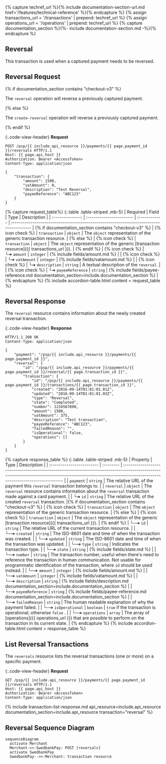 {% capture techref_url %}{% include documentation-section-url.md href='/features/technical-reference' %}{% endcapture %}
{% assign transactions_url = '/transactions' | prepend: techref_url %}
{% assign operations_url = '/operations' | prepend: techref_url %}
{% capture documentation_section %}{%- include documentation-section.md -%}{% endcapture %}

## Reversal

This transaction is used when a captured payment needs to be reversed.

## Reversal Request

{% if documentation_section contains "checkout-v3" %}

The `reversal` operation will reverse a previously captured payment.

{% else %}

The `create-reversal` operation will reverse a previously captured payment.

{% endif %}

{:.code-view-header}
**Request**

```http
POST /psp/{{ include.api_resource }}/payments/{{ page.payment_id }}/reversals HTTP/1.1
Host: {{ page.api_host }}
Authorization: Bearer <AccessToken>
Content-Type: application/json

{
    "transaction": {
        "amount": 1500,
        "vatAmount": 0,
        "description": "Test Reversal",
        "payeeReference": "ABC123"
    }
}
```

{% capture request_table%}
{:.table .table-striped .mb-5}
|     Required     | Field                    | Type          | Description                                                                              |
| :--------------: | :----------------------- | :------------ | :--------------------------------------------------------------------------------------- | {% if documentation_section contains "checkout-v3" %}
| {% icon check %} | `transaction`            | `object`      | The `object` representation of the generic transaction resource. | {% else %}
| {% icon check %} | `transaction`            | `object`      | The `object` representation of the generic [transaction resource]({{ transactions_url }}). | {% endif %}
| {% icon check %} | └➔&nbsp;`amount`         | `integer`     | {% include fields/amount.md %}                                                |
| {% icon check %} | └➔&nbsp;`vatAmount`      | `integer`     | {% include fields/vatamount.md %}                                             |
| {% icon check %} | └➔&nbsp;`description`    | `string`      | A textual description of the `reversal`.                                                 |
| {% icon check %} | └➔&nbsp;`payeeReference` | `string` | {% include fields/payee-reference.md documentation_section=include.documentation_section %}          |
{% endcapture %}
{% include accordion-table.html content = request_table
%}

## Reversal Response

The `reversal` resource contains information about the newly created reversal
transaction.

{:.code-view-header}
**Response**

```http
HTTP/1.1 200 OK
Content-Type: application/json

{
    "payment": "/psp/{{ include.api_resource }}/payments/{{ page.payment_id }}",
    "reversal": {
        "id": "/psp/{{ include.api_resource }}/payments/{{ page.payment_id }}/reversal/{{ page.transaction_id }}",
        "transaction": {
            "id": "/psp/{{ include.api_resource }}/payments/{{ page.payment_id }}/transactions/{{ page.transaction_id }}",
            "created": "2016-09-14T01:01:01.01Z",
            "updated": "2016-09-14T01:01:01.03Z",
            "type": "Reversal",
            "state": "Completed",
            "number": 1234567890,
            "amount": 1500,
            "vatAmount": 375,
            "description": "Test transaction",
            "payeeReference": "ABC123",
            "failedReason": "",
            "isOperational": false,
            "operations": []
        }
    }
}
```

{% capture response_table %}
{:.table .table-striped .mb-5}
| Property                  | Type      | Description                                                                                                                                                                                                  |
| :------------------------ | :-------- | :----------------------------------------------------------------------------------------------------------------------------------------------------------------------------------------------------------- |
| `payment`                 | `string`  | The relative URL of the payment this `reversal` transaction belongs to.                                                                                                                                      |
| `reversal`                | `object`  | The `reversal` resource contains information about the `reversal` transaction made against a card payment.                                                                                                    |
| └➔&nbsp;`id`              | `string`  | The relative URL of the created `reversal` transaction.                                                                                                                                                       |{% if documentation_section contains "checkout-v3" %}
| {% icon check %} | `transaction`            | `object`      | The `object` representation of the generic transaction resource. | {% else %}
| {% icon check %} | `transaction`            | `object`      | The `object` representation of the generic [transaction resource]({{ transactions_url }}). | {% endif %}
| └─➔&nbsp;`id`             | `string`  | The relative URL of the current  transaction  resource.                                                                                                                                                      |
| └─➔&nbsp;`created`        | `string`  | The ISO-8601 date and time of when the transaction was created.                                                                                                                                              |
| └─➔&nbsp;`updated`        | `string`  | The ISO-8601 date and time of when the transaction was updated.                                                                                                                                              |
| └─➔&nbsp;`type`           | `string`  | Indicates the transaction type.                                                                                                                                                                              |
| └─➔&nbsp;`state`          | `string`  | {% include fields/state.md %}        |
| └─➔&nbsp;`number`         | `string`  | The transaction number, useful when there's need to reference the transaction in human communication. Not usable for programmatic identification of the transaction, where `id` should be used instead.      |
| └─➔&nbsp;`amount`         | `integer` | {% include fields/amount.md %}                                                                                                                                                                    |
| └─➔&nbsp;`vatAmount`      | `integer` | {% include fields/vatamount.md %}                                                                                                                                                                 |
| └─➔&nbsp;`description`    | `string`  | {% include fields/description.md documentation_section=include.documentation_section %}                                                                                                                                  |
| └─➔&nbsp;`payeeReference` | `string`  | {% include fields/payee-reference.md documentation_section=include.documentation_section %}                                                                                                                              |
| └─➔&nbsp;`failedReason`   | `string`  | The human readable explanation of why the payment failed.                                                                                                                                                    |
| └─➔&nbsp;`isOperational`  | `boolean` | `true`  if the transaction is operational; otherwise  `false` .                                                                                                                                              |
| └─➔&nbsp;`operations`     | `array`   | The array of [operations]({{ operations_url }}) that are possible to perform on the transaction in its current state.                                                                                                  |
{% endcapture %}
{% include accordion-table.html content = response_table %}

## List Reversal Transactions

The `reversals` resource lists the reversal transactions (one or more) on a
specific payment.

{:.code-view-header}
**Request**

```http
GET /psp/{{ include.api_resource }}/payments/{{ page.payment_id }}/reversals HTTP/1.1
Host: {{ page.api_host }}
Authorization: Bearer <AccessToken>
Content-Type: application/json
```

{% include transaction-list-response.md api_resource=include.api_resource documentation_section=include.api_resource transaction="reversal" %}

## Reversal Sequence Diagram

```mermaid
sequenceDiagram
  activate Merchant
  Merchant->>-SwedbankPay: POST [reversals]
  activate SwedbankPay
  SwedbankPay-->>-Merchant: transaction resource
```
